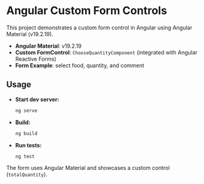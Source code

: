 # Angular Custom Form Controls

This project demonstrates a custom form control in Angular using Angular Material (v19.2.19).

- **Angular Material**: v19.2.19
- **Custom FormControl**: `ChooseQuantityComponent` (integrated with Angular Reactive Forms)
- **Form Example**: select food, quantity, and comment

## Usage

- **Start dev server:**
  ```sh
  ng serve
  ```
- **Build:**
  ```sh
  ng build
  ```
- **Run tests:**
  ```sh
  ng test
  ```

The form uses Angular Material and showcases a custom control (`totalQuantity`).
